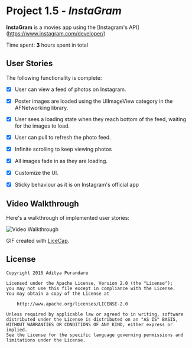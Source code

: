 # Project 1.5 - *InstaGram*


**InstaGram** is a movies app using the [Instagram's API] (https://www.instagram.com/developer/)

Time spent: **3** hours spent in total

## User Stories

The following functionality is complete:

- [X] User can view a feed of photos on Instagram.
- [X] Poster images are loaded using the UIImageView category in the AFNetworking library.
- [X] User sees a loading state when they reach bottom of the feed, waiting for the images to load.
- [X] User can pull to refresh the photo feed.
- [x] Infinite scrolling to keep viewing photos
- [x] All images fade in as they are loading.
- [x] Customize the UI.
- [x] Sticky behaviour as it is on Instagram's official app


## Video Walkthrough

Here's a walkthrough of implemented user stories:

<img src='http://i.imgur.com/iLIosYN.gif' title='Video Walkthrough' width='' alt='Video Walkthrough' />

GIF created with [LiceCap](http://www.cockos.com/licecap/).

## License

    Copyright 2016 Aditya Purandare

    Licensed under the Apache License, Version 2.0 (the "License");
    you may not use this file except in compliance with the License.
    You may obtain a copy of the License at

        http://www.apache.org/licenses/LICENSE-2.0

    Unless required by applicable law or agreed to in writing, software
    distributed under the License is distributed on an "AS IS" BASIS,
    WITHOUT WARRANTIES OR CONDITIONS OF ANY KIND, either express or implied.
    See the License for the specific language governing permissions and
    limitations under the License.
